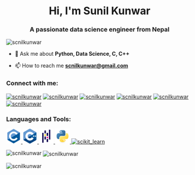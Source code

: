 <h1 align="center">Hi, I'm Sunil Kunwar</h1>
<h3 align="center">A passionate data science engineer from Nepal</h3>

<p align="left"> <img src="https://komarev.com/ghpvc/?username=scnilkunwar&label=Profile%20views&color=0e75b6&style=flat" alt="scnilkunwar" /> </p>

- 💬 Ask me about **Python, Data Science, C, C++**

- 📫 How to reach me **scnilkunwar@gmail.com**

<h3 align="left">Connect with me:</h3>
<p align="left">
<a href="https://twitter.com/scnilkunwar" target="blank"><img align="center" src="https://raw.githubusercontent.com/rahuldkjain/github-profile-readme-generator/master/src/images/icons/Social/twitter.svg" alt="scnilkunwar" height="30" width="40" /></a>
<a href="https://linkedin.com/in/scnilkunwar" target="blank"><img align="center" src="https://raw.githubusercontent.com/rahuldkjain/github-profile-readme-generator/master/src/images/icons/Social/linked-in-alt.svg" alt="scnilkunwar" height="30" width="40" /></a>
<a href="https://stackoverflow.com/users/scnilkunwar" target="blank"><img align="center" src="https://raw.githubusercontent.com/rahuldkjain/github-profile-readme-generator/master/src/images/icons/Social/stack-overflow.svg" alt="scnilkunwar" height="30" width="40" /></a>
<a href="https://fb.com/scnilkunwar" target="blank"><img align="center" src="https://raw.githubusercontent.com/rahuldkjain/github-profile-readme-generator/master/src/images/icons/Social/facebook.svg" alt="scnilkunwar" height="30" width="40" /></a>
<a href="https://instagram.com/scnilkunwar" target="blank"><img align="center" src="https://raw.githubusercontent.com/rahuldkjain/github-profile-readme-generator/master/src/images/icons/Social/instagram.svg" alt="scnilkunwar" height="30" width="40" /></a>
<a href="https://www.youtube.com/c/scnilkunwar" target="blank"><img align="center" src="https://raw.githubusercontent.com/rahuldkjain/github-profile-readme-generator/master/src/images/icons/Social/youtube.svg" alt="scnilkunwar" height="30" width="40" /></a>
</p>

<h3 align="left">Languages and Tools:</h3>
<p align="left"> <a href="https://www.cprogramming.com/" target="_blank" rel="noreferrer"> <img src="https://raw.githubusercontent.com/devicons/devicon/master/icons/c/c-original.svg" alt="c" width="40" height="40"/> </a> <a href="https://www.w3schools.com/cpp/" target="_blank" rel="noreferrer"> <img src="https://raw.githubusercontent.com/devicons/devicon/master/icons/cplusplus/cplusplus-original.svg" alt="cplusplus" width="40" height="40"/> </a> <a href="https://pandas.pydata.org/" target="_blank" rel="noreferrer"> <img src="https://raw.githubusercontent.com/devicons/devicon/2ae2a900d2f041da66e950e4d48052658d850630/icons/pandas/pandas-original.svg" alt="pandas" width="40" height="40"/> </a> <a href="https://www.python.org" target="_blank" rel="noreferrer"> <img src="https://raw.githubusercontent.com/devicons/devicon/master/icons/python/python-original.svg" alt="python" width="40" height="40"/> </a> <a href="https://scikit-learn.org/" target="_blank" rel="noreferrer"> <img src="https://upload.wikimedia.org/wikipedia/commons/0/05/Scikit_learn_logo_small.svg" alt="scikit_learn" width="40" height="40"/> </a> </p>

<p><img align="left" src="https://github-readme-stats.vercel.app/api/top-langs?username=scnilkunwar&show_icons=true&locale=en&layout=compact" alt="scnilkunwar" /></p>

<p>&nbsp;<img align="center" src="https://github-readme-stats.vercel.app/api?username=scnilkunwar&show_icons=true&locale=en" alt="scnilkunwar" /></p>

<p><img align="center" src="https://github-readme-streak-stats.herokuapp.com/?user=scnilkunwar&" alt="scnilkunwar" /></p>
